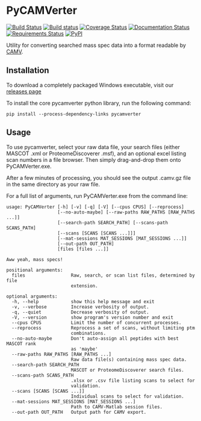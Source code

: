 # PyCAMVerter

[![Build Status](https://img.shields.io/travis/white-lab/pycamverter.svg)](https://travis-ci.org/white-lab/pycamverter)
[![Build status](https://ci.appveyor.com/api/projects/status/0uew150mwdh2qesx?svg=true)](https://ci.appveyor.com/project/naderm/pycamverter)
[![Coverage Status](https://img.shields.io/coveralls/white-lab/pycamverter.svg)](https://coveralls.io/r/white-lab/pycamverter?branch=master)
[![Documentation Status](https://readthedocs.org/projects/pycamverter/badge/?version=latest)](https://readthedocs.org/projects/pycamverter/?badge=latest)
[![Requirements Status](https://requires.io/github/white-lab/pycamverter/requirements.svg?branch=master)](https://requires.io/github/white-lab/pycamverter/requirements/?branch=master)
[![PyPI](https://img.shields.io/pypi/v/pycamverter.svg)](https://pypi.python.org/pypi/pycamverter)


Utility for converting searched mass spec data into a format readable by [CAMV](https://github.com/white-lab/pycamverter/blob/master/README.md).

## Installation

To download a completely packaged Windows executable, visit our [releases page](https://github.com/white-lab/pycamverter/releases)

To install the core pycamverter python library, run the following command:

```
pip install --process-dependency-links pycamverter
```

## Usage

To use pycamverter, select your raw data file, your search files (either MASCOT .xml or ProteomeDiscoverer .msf), and an optional excel listing scan numbers in a file browser. Then simply drag-and-drop them onto PyCAMVerter.exe.

After a few minutes of processing, you should see the output .camv.gz file in the same directory as your raw file.

For a full list of arguments, run PyCAMVerter.exe from the command line:

```
usage: PyCAMVerter [-h] [-v] [-q] [-V] [--cpus CPUS] [--reprocess]
                   [--no-auto-maybe] [--raw-paths RAW_PATHS [RAW_PATHS ...]]
                   [--search-path SEARCH_PATH] [--scans-path SCANS_PATH]
                   [--scans [SCANS [SCANS ...]]]
                   [--mat-sessions MAT_SESSIONS [MAT_SESSIONS ...]]
                   [--out-path OUT_PATH]
                   [files [files ...]]

Aww yeah, mass specs!

positional arguments:
  files                 Raw, search, or scan list files, determined by file
                        extension.

optional arguments:
  -h, --help            show this help message and exit
  -v, --verbose         Increase verbosity of output.
  -q, --quiet           Decrease verbosity of output.
  -V, --version         show program's version number and exit
  --cpus CPUS           Limit the number of concurrent processes.
  --reprocess           Reprocess a set of scans, without limiting ptm
                        combinations.
  --no-auto-maybe       Don't auto-assign all peptides with best MASCOT rank
                        as 'maybe'
  --raw-paths RAW_PATHS [RAW_PATHS ...]
                        Raw data file(s) containing mass spec data.
  --search-path SEARCH_PATH
                        MASCOT or ProteomeDiscoverer search files.
  --scans-path SCANS_PATH
                        .xlsx or .csv file listing scans to select for
                        validation.
  --scans [SCANS [SCANS ...]]
                        Individual scans to select for validation.
  --mat-sessions MAT_SESSIONS [MAT_SESSIONS ...]
                        Path to CAMV-Matlab session files.
  --out-path OUT_PATH   Output path for CAMV export.
```
